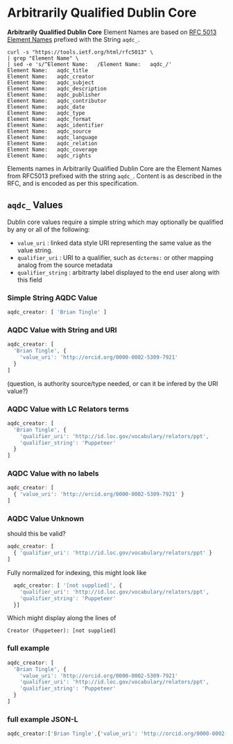# Arbitrarily Qualified Dublin Core


**Arbitrarily Qualified Dublin Core** Element Names are based on [RFC 5013 Element Names](https://tools.ietf.org/html/rfc5013#section-6) prefixed with the String `aqdc_`.

```
curl -s "https://tools.ietf.org/html/rfc5013" \
| grep "Element Name" \
| sed -e 's/^Element Name:   /Element Name:   aqdc_/'
Element Name:   aqdc_title
Element Name:   aqdc_creator
Element Name:   aqdc_subject
Element Name:   aqdc_description
Element Name:   aqdc_publisher
Element Name:   aqdc_contributor
Element Name:   aqdc_date
Element Name:   aqdc_type
Element Name:   aqdc_format
Element Name:   aqdc_identifier
Element Name:   aqdc_source
Element Name:   aqdc_language
Element Name:   aqdc_relation
Element Name:   aqdc_coverage
Element Name:   aqdc_rights

```
Elements names in Arbitrarily Qualified Dublin Core are the Element Names from RFC5013 prefixed with the string `aqdc_`.  Content is as described in the RFC, and is encoded as per this specification.

## `aqdc_` Values

Dublin core values require a simple string which may optionally be qualified by any or all of the following:
 * `value_uri` : linked data style URI representing the same value as the value string.
 * `qualifier_uri` : URI to a qualifier, such as `dcterms:` or other mapping analog from the source metadata
 * `qualifier_string` : arbitrarty label displayed to the end user along with this field

### Simple String AQDC Value

```js
aqdc_creator: [ 'Brian Tingle' ]
```

### AQDC Value with String and URI


```js
aqdc_creator: [
  'Brian Tingle', {
    'value_uri': 'http://orcid.org/0000-0002-5309-7921'
  }
]
```
(question, is authority source/type needed, or can it be infered by the URI value?)

### AQDC Value with LC Relators terms

```js
aqdc_creator: [
  'Brian Tingle', {
    'qualifier_uri': 'http://id.loc.gov/vocabulary/relators/ppt',
    'qualifier_string': 'Puppeteer'
  }
]
```

### AQDC Value with no labels

```js
aqdc_creator: [
  { 'value_uri': 'http://orcid.org/0000-0002-5309-7921' }
]
```

### AQDC Value Unknown

should this be valid?
```js
aqdc_creator: [
  { 'qualifier_uri': 'http://id.loc.gov/vocabulary/relators/ppt' }
]
```

Fully normalized for indexing, this might look like
```js
  aqdc_creator: [ '[not supplied]', {
    'qualifier_uri': 'http://id.loc.gov/vocabulary/relators/ppt',
    'qualifier_string': 'Puppeteer'
  }]
```

Which might display along the lines of
```
Creator (Puppeteer): [not supplied]
```
### full example

```js
aqdc_creator: [
  'Brian Tingle', {
    'value_uri': 'http://orcid.org/0000-0002-5309-7921'
    'qualifier_uri': 'http://id.loc.gov/vocabulary/relators/ppt',
    'qualifier_string': 'Puppeteer'
  }
]
```

### full example JSON-L

```js
aqdc_creator:['Brian Tingle',{'value_uri': 'http://orcid.org/0000-0002-5309-7921','qualifier_uri': 'http://id.loc.gov/vocabulary/relators/ppt','qualifier_string': 'Puppeteer'}]
```
